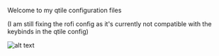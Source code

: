 Welcome to my qtile configuration files 

(I am still fixing the rofi config as it's currently not compatible with the keybinds in the qtile config)


![alt text](https://github.com/[Aiclys]/[qtile-dotfiles]/blob/[main]/bluenvim.png?raw=true)
